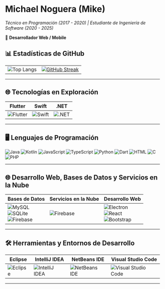 <!DOCTYPE html>
 
<body class="p-4">

  <h1>Michael Noguera (Mike)</h1>
  <p><em>Técnico en Programación (2017 - 2020) | Estudiante de Ingeniería de Software (2020 - 2025)</em></p>
  <p>💼 <strong>Desarrollador Web / Mobile</strong></p>

  <h2>📊 <strong>Estadísticas de GitHub</strong></h2>

  <!-- Ejemplo de uso de tablas de Bootstrap -->
  <!-- "table", "table-borderless", "table-hover", etc. Se pueden combinar según necesites. -->
  <div class="text-center">
    <div class="table-responsive">
      <table class="table table-borderless">
        <tr>
          <td>
            <img 
              src="https://github-readme-stats.vercel.app/api/top-langs/?username=AntonioNoguera&layout=compact&bg_color=00000000&theme=radical&card_width=500px&langs_count=8&locale=es&hide=CSS" 
              alt="Top Langs"
            >
          </td>
          <td>
            <a href="https://git.io/streak-stats">
              <img 
                src="https://streak-stats.demolab.com?user=AntonioNoguera&theme=radical&hide_border=true" 
                alt="GitHub Streak"
              >
            </a>
          </td>
        </tr>
      </table>
    </div>
  </div>

  <hr>

  <h2>🌐 <strong>Tecnologías en Exploración</strong></h2>
  <div class="text-center">
    <!-- Otra tabla con estilo de Bootstrap -->
    <div class="table-responsive">
      <table class="table table-striped">
        <thead>
          <tr>
            <th>Flutter</th>
            <th>Swift</th>
            <th>.NET</th>
          </tr>
        </thead>
        <tbody>
          <tr>
            <td><img src="https://img.shields.io/badge/Flutter-02569B?logo=flutter&logoColor=fff" alt="Flutter"></td>
            <td><img src="https://img.shields.io/badge/Swift-F54A2A?logo=swift&logoColor=white" alt="Swift"></td>
            <td><img src="https://img.shields.io/badge/.NET-512BD4?logo=dotnet&logoColor=fff" alt=".NET"></td>
          </tr>
        </tbody>
      </table>
    </div>
  </div>

  <hr>

  <h2>🖥️ <strong>Lenguajes de Programación</strong></h2>
  <p>
    <img src="https://img.shields.io/badge/Java-%23ED8B00.svg?logo=openjdk&logoColor=white" alt="Java">
    <img src="https://img.shields.io/badge/Kotlin-%237F52FF.svg?logo=kotlin&logoColor=white" alt="Kotlin">
    <img src="https://img.shields.io/badge/JavaScript-F7DF1E?logo=javascript&logoColor=000" alt="JavaScript">
    <img src="https://img.shields.io/badge/TypeScript-3178C6?logo=typescript&logoColor=fff" alt="TypeScript">
    <img src="https://img.shields.io/badge/Python-3776AB?logo=python&logoColor=fff" alt="Python">
    <img src="https://img.shields.io/badge/Dart-%230175C2.svg?logo=dart&logoColor=white" alt="Dart">
    <img src="https://img.shields.io/badge/HTML-%23E34F26.svg?logo=html5&logoColor=white" alt="HTML">
    <img src="https://img.shields.io/badge/C-00599C?logo=c&logoColor=white" alt="C">
    <img src="https://img.shields.io/badge/php-%23777BB4.svg?logo=php&logoColor=white" alt="PHP">
  </p>

  <hr>

  <h2>🌐 <strong>Desarrollo Web, Bases de Datos y Servicios en la Nube</strong></h2>
  <div class="text-center">
    <!-- Otra tabla con estilo de Bootstrap -->
    <div class="table-responsive">
      <table class="table table-hover">
        <thead>
          <tr>
            <th>Bases de Datos</th>
            <th>Servicios en la Nube</th>
            <th>Desarrollo Web</th>
          </tr>
        </thead>
        <tbody>
          <tr>
            <td>
              <img src="https://img.shields.io/badge/MySQL-4479A1?logo=mysql&logoColor=fff" alt="MySQL"><br>
              <img src="https://img.shields.io/badge/SQLite-%2307405e.svg?logo=sqlite&logoColor=white" alt="SQLite"><br>
              <img src="https://img.shields.io/badge/Firebase-039BE5?logo=Firebase&logoColor=white" alt="Firebase">
            </td>
            <td>
              <img src="https://img.shields.io/badge/Firebase-039BE5?logo=Firebase&logoColor=white" alt="Firebase">
            </td>
            <td>
              <img src="https://img.shields.io/badge/Electron-2B2E3A?logo=electron&logoColor=fff" alt="Electron"><br>
              <img src="https://img.shields.io/badge/React-%2320232a.svg?logo=react&logoColor=%2361DAFB" alt="React"><br>
              <img src="https://img.shields.io/badge/Bootstrap-7952B3?logo=bootstrap&logoColor=fff" alt="Bootstrap">
            </td>
          </tr>
        </tbody>
      </table>
    </div>
  </div>

  <hr>

  <h2>🛠️ <strong>Herramientas y Entornos de Desarrollo</strong></h2>
  <div class="text-center">
    <!-- Otra tabla con estilo de Bootstrap -->
    <div class="table-responsive">
      <table class="table table-bordered">
        <thead>
          <tr>
            <th>Eclipse</th>
            <th>IntelliJ IDEA</th>
            <th>NetBeans IDE</th>
            <th>Visual Studio Code</th>
          </tr>
        </thead>
        <tbody>
          <tr>
            <td><img src="https://img.shields.io/badge/Eclipse-FE7A16.svg?logo=Eclipse&logoColor=white" alt="Eclipse"></td>
            <td><img src="https://img.shields.io/badge/IntelliJIDEA-000000.svg?logo=intellij-idea&logoColor=white" alt="IntelliJ IDEA"></td>
            <td><img src="https://img.shields.io/badge/NetBeans%20IDE-1B6AC6.svg?logo=apache-netbeans-ide&logoColor=white" alt="NetBeans IDE"></td>
            <td><img src="https://custom-icon-badges.demolab.com/badge/Visual%20Studio%20Code-0078d7.svg?logo=vsc&logoColor=white" alt="Visual Studio Code"></td>
          </tr>
        </tbody>
      </table>
    </div>
  </div>

  <hr>

  <!-- Bootstrap JS (opcional, para funcionalidades que requieran JavaScript) -->
  <script 
    src="https://cdn.jsdelivr.net/npm/bootstrap@5.3.0/dist/js/bootstrap.bundle.min.js">
  </script>

</body>
</html>
